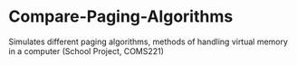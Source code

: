 Compare-Paging-Algorithms
=========================

Simulates different paging algorithms, methods of handling virtual memory in a computer (School Project, COMS221)
